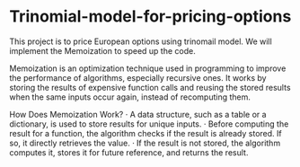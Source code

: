 # Trinomial-model-for-pricing-options

This project is to price European options using trinomail model. We will implement the Memoization to speed up the code.

Memoization is an optimization technique used in programming to improve the performance of algorithms, especially recursive ones. It works by storing the results of expensive function calls and reusing the stored results when the same inputs occur again, instead of recomputing them.

How Does Memoization Work?
· A data structure, such as a table or a dictionary, is used to store results for unique inputs.
· Before computing the result for a function, the algorithm checks if the result is already stored. If so, it directly retrieves the value.
· If the result is not stored, the algorithm computes it, stores it for future reference, and returns the result.
